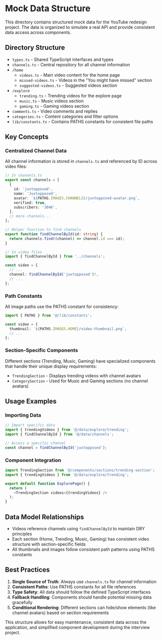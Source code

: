 # Mock Data Structure

This directory contains structured mock data for the YouTube redesign project. The data is organized to simulate a real API and provide consistent data access across components.

## Directory Structure

- `types.ts` - Shared TypeScript interfaces and types
- `channels.ts` - Central repository for all channel information
- `/home`
  - `videos.ts` - Main video content for the home page
  - `missed-videos.ts` - Videos in the "You might have missed" section
  - `suggested-videos.ts` - Suggested videos section
- `/explore`
  - `trending.ts` - Trending videos for the explore page
  - `music.ts` - Music videos section
  - `gaming.ts` - Gaming videos section
- `comments.ts` - Video comments and replies
- `categories.ts` - Content categories and filter options
- `lib/constants.ts` - Contains PATHS constants for consistent file paths

## Key Concepts

### Centralized Channel Data

All channel information is stored in `channels.ts` and referenced by ID across video files:

```typescript
// In channels.ts
export const channels = [
  {
    id: 'juxtopposed',
    name: 'Juxtopposed',
    avatar: `${PATHS.IMAGES.CHANNELS}/juxtopposed-avatar.png`,
    verified: true,
    subscribers: '304K',
  },
  // more channels...
];

// Helper function to find channels
export function findChannelById(id: string) {
  return channels.find((channel) => channel.id === id);
}

// In video files
import { findChannelById } from '../channels';

const video = {
  // ...
  channel: findChannelById('juxtopposed')!,
  // ...
};
```

### Path Constants

All image paths use the PATHS constant for consistency:

```typescript
import { PATHS } from '@/lib/constants';

const video = {
  thumbnail: `${PATHS.IMAGES.HOME}/video-thumbnail.png`,
  // ...
};
```

### Section-Specific Components

Different sections (Trending, Music, Gaming) have specialized components that handle their unique display requirements:

- `TrendingSection` - Displays trending videos with channel avatars
- `CategorySection` - Used for Music and Gaming sections (no channel avatars)

## Usage Examples

### Importing Data

```typescript
// Import specific data
import { trendingVideos } from '@/data/explore/trending';
import { findChannelById } from '@/data/channels';

// Access a specific channel
const channel = findChannelById('juxtopposed');
```

### Component Integration

```typescript
import TrendingSection from '@/components/sections/trending-section';
import { trendingVideos } from '@/data/explore/trending';

export default function ExplorePage() {
  return (
    <TrendingSection videos={trendingVideos} />
  );
}
```

## Data Model Relationships

- Videos reference channels using `findChannelById` to maintain DRY principles
- Each section (Home, Trending, Music, Gaming) has consistent video structure with section-specific fields
- All thumbnails and images follow consistent path patterns using PATHS constants

## Best Practices

1. **Single Source of Truth**: Always use `channels.ts` for channel information
2. **Consistent Paths**: Use PATHS constants for all file references
3. **Type Safety**: All data should follow the defined TypeScript interfaces
4. **Fallback Handling**: Components should handle potential missing data gracefully
5. **Conditional Rendering**: Different sections can hide/show elements (like channel avatars) based on section requirements

This structure allows for easy maintenance, consistent data across the application, and simplified component development during the interview project.
